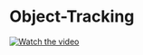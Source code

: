 # Object-Tracking

[![Watch the video]([img]https://i.imgur.com/MCWaE9Z.png[/img])](https://youtu.be/FmzJZ7hJfHA)
